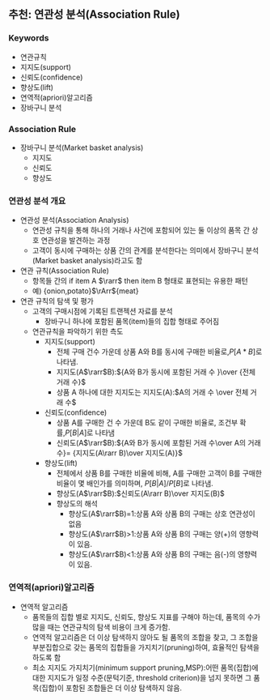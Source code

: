 ## 추천: 연관성 분석(Association Rule)
### Keywords
- 연관규칙
- 지지도(support)
- 신뢰도(confidence)
- 향상도(lift)
- 연역적(apriori)알고리즘
- 장바구니 분석
### Association Rule
- 장바구니 분석(Market basket analysis)
  - 지지도
  - 신뢰도
  - 향상도
### 연관성 분석 개요
- 연관성 분석(Association Analysis)
  - 연관성 규칙을 통해 하나의 거래나 사건에 포함되어 있는 둘 이상의 품목 간 상호 연관성을 발견하는 과정
  - 고객이 동시에 구매하는 상품 간의 관계를 분석한다는 의미에서 장바구니 분석(Market basket analysis)라고도 함
- 연관 규칙(Association Rule)
  - 항목들 간의 if item A $\rarr$ then item B 형태로 표현되는 유용한 패턴
  - 예) {onion,potato}$\rArr${meat}
- 연관 규칙의 탐색 및 평가
  - 고객의 구매시점에 기록된 트랜젝션 자료를 분석
    - 장바구니 하나에 포함된 품목(item)들의 집합 형태로 주어짐
  - 연관규칙을 파악하기 위한 측도
    - 지지도(support)
      - 전체 구매 건수 가운데 상품 A와 B를 동시에 구매한 비율로,$P[A\ast B]$로 나타냄.
      - 지지도(A$\rarr$B):${A와 B가 동시에 포함된 거래 수 }\over {전체 거래 수}$
      - 상품 A 하나에 대한 지지도는 지지도(A):$A의 거래 수 \over 전체 거래 수$
    - 신뢰도(confidence)
      - 상품 A를 구매한 건 수 가운데 B도 같이 구매한 비율로, 조건부 확률,$P[B|A]$로 나타냄
      - 신뢰도(A$\rarr$B):${A와 B가 동시에 포함된 거래 수\over A의 거래 수}= {지지도(A\rarr B)\over 지지도(A)}$
    - 향상도(lift)
      - 전체에서 상품 B를 구매한 비율에 비해, A를 구매한 고객이 B를 구매한 비율이 몇 배인가를 의미하며, $P[B|A]/P[B]$로 나타냄.
      - 향상도(A$\rarr$B):$신뢰도(A\rarr B)\over 지지도(B)$
      - 향상도의 해석
        - 향상도(A$\rarr$B)=1:상품 A와 상품 B의 구매는 상호 연관성이 없음
        - 향상도(A$\rarr$B)>1:상품 A와 상품 B의 구매는 양(+)의 영향력이 있음.
        - 향상도(A$\rarr$B)<1:상품 A와 상품 B의 구매는 음(-)의 영향력이 있음.
### 연역적(apriori)알고리즘
- 연역적 알고리즘
  - 품목들의 집합 별로 지지도, 신뢰도, 향상도 지표를 구해야 하는데, 품목의 수가 많을 때는 연관규칙의 탐색 비용이 크게 증가함.
  - 연역적 알고리즘은 더 이상 탐색하지 않아도 될 품목의 조합을 찾고, 그 조합을 부분집합으로 갖는 품목의 집합들을 가지치기(pruning)하여, 효율적인 탐색을 하도록 함
  - 최소 지지도 가지치기(minimum support pruning,MSP):어떤 품목(집합)에 대한 지지도가 일정 수준(문턱기준, threshold criterion)을 넘지 못하면 그 품목(집합)이 포함된 조합들은 더 이상 탐색하지 않음.
